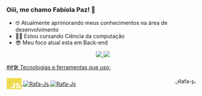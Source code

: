 ### Oiii, me chamo Fabíola Paz! 👋


- 🤓 Atualmente aprimorando meus conhecimentos na área de desenvolvimento
- 👩‍💻 Estou cursando Ciência da computação 
- 😎 Meu foco atual esta em Back-end

<div align="center">
  <a href="https://github.com/fabiolapaz">
  <img height="180em" src="https://github-readme-stats.vercel.app/api?username=fabiolapaz&show_icons=true&theme=dracula&include_all_commits=true&count_private=true"/>
  <img height="180em" src="https://github-readme-stats.vercel.app/api/top-langs/?username=fabiolapaz&layout=compact&langs_count=7&theme=dracula"/>
</div>
 
  
 ##🛠️ Tecnologias e ferramentas que uso:

  
  <div>
  <img align="center" alt="Rafa-Js" height="30" width="40" src="https://raw.githubusercontent.com/devicons/devicon/master/icons/javascript/javascript-plain.svg">
  <img align="center" alt="Rafa-Js" height="30" width="40" src="https://cdn.jsdelivr.net/gh/devicons/devicon/icons/nodejs/nodejs-plain.svg" /> 
  <img align="center" alt="Rafa-Js" height="30" width="40" src="https://cdn.jsdelivr.net/gh/devicons/devicon/icons/vscode/vscode-original.svg" />
  <img align="right" alt="Rafa-pic" height="150" style="border-radius:50px;" src="https://media.discordapp.net/attachments/639956127056134178/890373478988013628/Publicacoes_Instagram_1_1.png?width=676&height=676">
</div>
  
##
